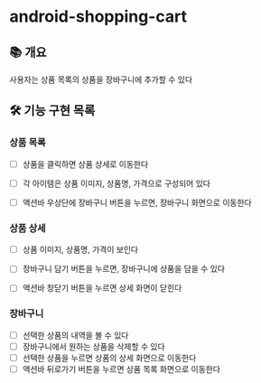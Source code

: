 # android-shopping-cart

## 📚️ 개요
사용자는 상품 목록의 상품을 장바구니에 추가할 수 있다



## 🛠️ 기능 구현 목록

### 상품 목록
- [ ] 상품을 클릭하면 상품 상세로 이동한다
- [ ] 각 아이템은 상품 이미지, 상품명, 가격으로 구성되어 있다
- [ ] 액션바 우상단에 장바구니 버튼을 누르면, 장바구니 화면으로 이동한다


### 상품 상세
- [ ] 상품 이미지, 상품명, 가격이 보인다
- [ ] 장바구니 담기 버튼을 누르면, 장바구니에 상품을 담을 수 있다
- [ ] 액션바 창닫기 버튼을 누르면 상세 화면이 닫힌다


### 장바구니
- [ ] 선택한 상품의 내역을 볼 수 있다
- [ ] 장바구니에서 원하는 상품을 삭제할 수 있다
- [ ] 선택한 상품을 누르면 상품의 상세 화면으로 이동한다
- [ ] 액션바 뒤로가기 버튼을 누르면 상품 목록 화면으로 이동한다